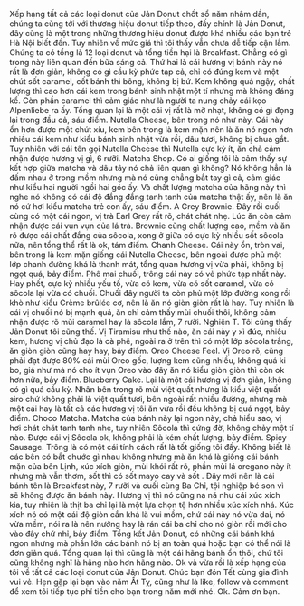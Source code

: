 Xếp hạng tất cả các loại donut của Jản Donut chốt sổ năm nhâm dần, chúng ta cùng tới với thương hiệu donut tiếp theo, đấy chính là Jản Donut, đây cũng là một trong những thương hiệu donut được khá nhiều các bạn trẻ Hà Nội biết đến. Tuy nhiên về mức giá thì tôi thấy vẫn chưa dễ tiếp cận lắm. Chúng ta có tổng là 12 loại donut và tổng tiền hại là Breakfast. Chẳng có gì trong này liên quan đến bữa sáng cả. Thứ hai là cái hương vị bánh này nó rất là đơn giản, không có gì cầu kỳ phức tạp cả, chỉ có đúng kem và một chút sốt caramel, cốt bánh thì bông, không bị bứ. Kem không quá ngậy, chất lượng thì cao hơn cái kem trong bánh sinh nhật một tí nhưng mà không đáng kể. Còn phần caramel thì cảm giác như là người ta nung chảy cái kẹo Alpenliebe ra ấy. Tổng quan lại là một cái vị rất là mờ nhạt, không có gì đọng lại trong đầu cả, sáu điểm. Nutella Cheese, bên trong nó như này. Cái này ổn hơn được một chút xíu, kem bên trong là kem mặn nên là ăn nó ngon hơn nhiều cái kem như kiểu bánh sinh nhật vừa rồi, dâu tươi, không bị chua gắt. Tuy nhiên với cái tên gọi Nutella Cheese thì Nutella cực kỳ ít, ăn chả cảm nhận được hương vị gì, 6 rưỡi. Matcha Shop. Có ai giống tôi là cảm thấy sự kết hợp giữa matcha và dâu tây nó chả liên quan gì không? Nó không hẳn là đấm nhau ở trong mồm nhưng mà nó cũng chẳng bắt tay gì cả, cảm giác như kiểu hai người ngồi hai góc ấy. Và chất lượng matcha của hãng này thì nghe nó không có cái độ đắng đắng tanh tanh của matcha thật ấy, nên là ăn nó cứ hơi kiểu matcha trẻ con ấy, sáu điểm. A Grey Brownie. Đây rồi cuối cùng có một cái ngon, vị trà Earl Grey rất rõ, chát chát nhẹ. Lúc ăn còn cảm nhận được cái vụn vụn của lá trà. Brownie cũng chất lượng cao, mềm và ăn rõ được cái chất đắng của sôcola, xong ở giữa có cực kỳ nhiều sốt sôcola nữa, nên tổng thể rất là ok, tám điểm. Chanh Cheese. Cái này ổn, tròn vai, bên trong là kem mặn giống cái Nutella Cheese, bên ngoài được phủ một lớp chanh đường khá là thanh mát, tổng quan hương vị vừa phải, không bị ngọt quá, bảy điểm. Phô mai chuối, trông cái này có vẻ phức tạp nhất này. Hay phết, cực kỳ nhiều yếu tố, vừa có kem, vừa có sốt caramel, vừa có sôcola lại vừa có chuối. Chuối đây người ta còn phủ một lớp đường xong rồi khò như kiểu Crème brûlée cơ, nên là ăn nó giòn giòn rất là hay. Tuy nhiên là cái vị chuối nó bị mạnh quá, ăn chỉ cảm thấy mùi chuối thôi, không cảm nhận được rõ mùi caramel hay là sôcola lắm, 7 rưỡi. Nghiện T. Tôi cũng thấy Jản Donut tôi cũng thế. Vị Tiramisu như thế nào, ăn cái này y xì đúc, nhiều kem, hương vị chủ đạo là cà phê, ngoài ra ở trên thì có một lớp sôcola trắng, ăn giòn giòn cũng hay hay, bảy điểm. Oreo Cheese Feel. Vị Oreo rõ, cũng phải đạt được 80% cái mùi Oreo gốc, lượng kem cũng nhiều, không quá ki bo, giá như mà nó cho ít vụn Oreo vào đây ăn nó kiểu giòn giòn thì còn ok hơn nữa, bảy điểm. Blueberry Cake. Lại là một cái hương vị đơn giản, không có gì quá cầu kỳ. Nhân bên trong rõ mùi việt quất nhưng là kiểu việt quất siro chứ không phải là việt quất tươi, bên ngoài rất nhiều đường, nhưng mà một cái hay là tất cả các hương vị tôi ăn vừa rồi đều không bị quá ngọt, bảy điểm. Choco Matcha. Matcha của bánh này lại ngon này, chả hiểu sao, vị hơi chát chát tanh tanh nhẹ, tuy nhiên Sôcola thì cứng đờ, không chảy một tí nào. Được cái vị Sôcola ok, không phải là kém chất lượng, bảy điểm. Spicy Sausage. Trông là có một cái tính cách rất là tốt giống tôi đấy. Không biết là các bên có bắt chước gì nhau không nhưng mà ăn khá là giống cái bánh mặn của bên Lịnh, xúc xích giòn, mùi khói rất rõ, phần mùi lá oregano này ít nhưng mà vẫn thơm, sốt thì có sốt mayo cay và sốt . Đây mới nên là cái bánh tên là Breakfast này, 7 rưỡi và cuối cùng Ba Chỉ, tội nghiệp bé son vì sẽ không được ăn bánh này. Hương vị thì nó cũng na ná như cái xúc xích kia, tuy nhiên là thịt ba chỉ lại là một lựa chọn tệ hơn nhiều xúc xích nhá. Xúc xích nó có một cái độ giòn cắn khá là vui mồm, chứ cái này nó vừa dai, nó vừa mềm, nói ra là nên nướng hay là rán cái ba chỉ cho nó giòn rồi mới cho vào đây chứ nhỉ, bảy điểm. Tổng kết Jản Donut, có những cái bánh khá ngon nhưng mà phần lớn các bánh nó bị an toàn quá hoặc bạn có thể nói là đơn giản quá. Tổng quan lại thì cũng là một cái hãng bánh ổn thôi, chứ tôi cũng không nghĩ là hãng nào hơn hãng nào. Ok và vừa rồi là xếp hạng của tôi về tất cả các loại donut của Jản Donut. Chúc bạn đón Tết cùng gia đình vui vẻ. Hẹn gặp lại bạn vào năm Ất Tỵ, cũng như là like, follow và comment để xem tôi tiếp tục phí tiền cho bạn trong năm mới nhé. Ok. Cảm ơn bạn.